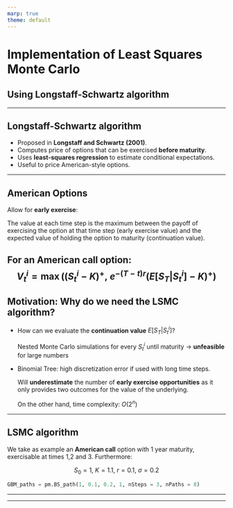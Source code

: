 ```yaml
---
marp: true
theme: default
---
```


# **Implementation of Least Squares Monte Carlo**
## Using Longstaff-Schwartz algorithm

---
## Longstaff-Schwartz algorithm
- Proposed in **Longstaff and Schwartz (2001)**.
- Computes price of options that can be exercised **before maturity**.
- Uses **least-squares regression** to estimate conditional expectations.
- Useful to price American-style options.
---
## American Options
Allow for **early exercise**: 

The value at each time step is the maximum between the payoff of exercising the option at that time step (early exercise value) and the expected value of holding the option to maturity (continuation value).

For an **American call** option:
$$
V_t^i = \max\left((S_t^i - K)^+,\: e^{-(T-t)r}(E[S_T|S_t^i] - K)^+ \right)
$$
---
## Motivation: Why do we need the LSMC algorithm?

- How can we evaluate the **continuation value** $E[S_T|S_t^i]$?

    Nested Monte Carlo simulations for every $S_t^i$ until maturity &rarr; **unfeasible** for large numbers
    
- Binomial Tree: high discretization error if used with long time steps.

    Will **underestimate** the number of **early exercise opportunities** as it only provides two outcomes for the value of the underlying.

    On the other hand, time complexity: $O(2^n)$
---
## LSMC algorithm
We take as example an **American call** option with 1 year maturity, exercisable at times 1,2 and 3. Furthermore: 

$$
S_0 = 1,\: K = 1.1,\: r = 0.1,\: \sigma = 0.2
$$
```python
GBM_paths = pm.BS_path(1, 0.1, 0.2, 1, nSteps = 3, nPaths = 8)
```
---
---

